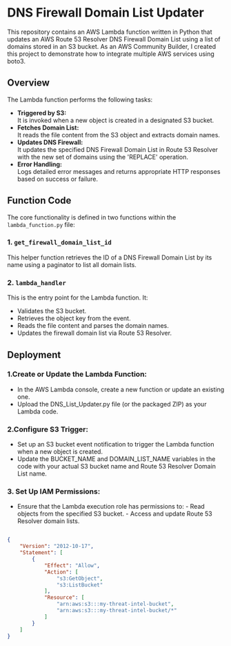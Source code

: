 # DNS Firewall Domain List Updater

This repository contains an AWS Lambda function written in Python that updates an AWS Route 53 Resolver DNS Firewall Domain List using a list of domains stored in an S3 bucket. As an AWS Community Builder, I created this project to demonstrate how to integrate multiple AWS services using boto3.

## Overview

The Lambda function performs the following tasks:
- **Triggered by S3:**  
  It is invoked when a new object is created in a designated S3 bucket.
- **Fetches Domain List:**  
  It reads the file content from the S3 object and extracts domain names.
- **Updates DNS Firewall:**  
  It updates the specified DNS Firewall Domain List in Route 53 Resolver with the new set of domains using the 'REPLACE' operation.
- **Error Handling:**  
  Logs detailed error messages and returns appropriate HTTP responses based on success or failure.

## Function Code

The core functionality is defined in two functions within the `lambda_function.py` file:

### 1. `get_firewall_domain_list_id`
This helper function retrieves the ID of a DNS Firewall Domain List by its name using a paginator to list all domain lists.
  
### 2. `lambda_handler`
This is the entry point for the Lambda function. It:
- Validates the S3 bucket.
- Retrieves the object key from the event.
- Reads the file content and parses the domain names.
- Updates the firewall domain list via Route 53 Resolver.

## Deployment

### 1.Create or Update the Lambda Function:

- In the AWS Lambda console, create a new function or update an existing one.
- Upload the DNS_List_Updater.py file (or the packaged ZIP) as your Lambda code.

### 2.Configure S3 Trigger:

- Set up an S3 bucket event notification to trigger the Lambda function when a new object is created.
- Update the BUCKET_NAME and DOMAIN_LIST_NAME variables in the code with your actual S3 bucket name and Route 53 Resolver Domain List name.


### 3. Set Up IAM Permissions:

- Ensure that the Lambda execution role has permissions to:
        - Read objects from the specified S3 bucket.
        - Access and update Route 53 Resolver domain lists.

```json

{
    "Version": "2012-10-17",
    "Statement": [
        {
            "Effect": "Allow",
            "Action": [
                "s3:GetObject",
                "s3:ListBucket"
            ],
            "Resource": [
                "arn:aws:s3:::my-threat-intel-bucket",
                "arn:aws:s3:::my-threat-intel-bucket/*"
            ]
        }
    ]
}

